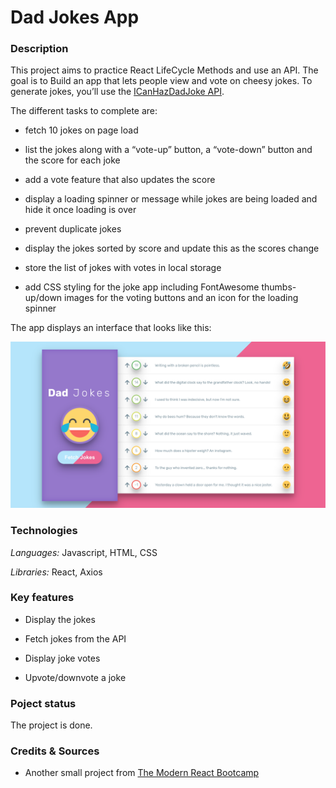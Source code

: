 # Dad Jokes App

### Description

This project aims to practice React LifeCycle Methods and use an API. The goal is to Build an app that lets people view and vote on cheesy jokes. To generate jokes, you’ll use the [ICanHazDadJoke API](https://icanhazdadjoke.com/api).

The different tasks to complete are:

- fetch 10 jokes on page load

- list the jokes along with a “vote-up” button, a “vote-down” button and the score for each joke

- add a vote feature that also updates the score

- display a loading spinner or message while jokes are being loaded and hide it once loading is over

- prevent duplicate jokes

- display the jokes sorted by score and update this as the scores change

- store the list of jokes with votes in local storage

- add CSS styling for the joke app including FontAwesome thumbs-up/down images for the voting buttons and an icon for the loading spinner

The app displays an interface that looks like this:

![dad jokes app](./src/dad_jokes_app.png)

### Technologies

*Languages:* Javascript, HTML, CSS

*Libraries:* React, Axios

### Key features

* Display the jokes

* Fetch jokes from the API

* Display joke votes

* Upvote/downvote a joke

### Poject status

The project is done.

### Credits & Sources

* Another small project from [The Modern React Bootcamp](https://www.udemy.com/course/modern-react-bootcamp)
